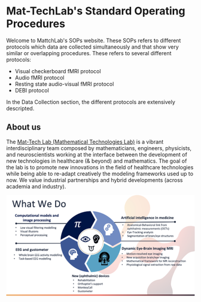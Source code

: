 # Mat-TechLab's Standard Operating Procedures

Welcome to MattchLab's SOPs website. These SOPs refers to different protocols which data are collected simultaneously and that show very similar or overlapping procedures. These refers to several different protocols:

- Visual checkerboard fMRI protocol
- Audio fMRI protocol
- Resting state audio-visual fMRI protocol
- DEBI protocol

In the Data Collection section, the different protocols are extensively descripted.

## About us

The [Mat-Tech Lab (Mathematical Technologies Lab)](https://sites.google.com/view/mat-tech-lab/home) is a vibrant interdisciplinary team composed by mathematicians, engineers, physicists, and neuroscientists working at the interface between the development of new technologies in healthcare (& beyond) and mathematics. The goal of the lab is to promote new innovations in the field of healthcare technologies while being able to re-adapt creatively the modeling frameworks used up to now. We value industrial partnerships and hybrid developments (across academia and industry).

![What We Do](assets/images/what-we-do.png)
